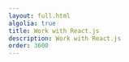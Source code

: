 ```yaml
---
layout: full.html
algolia: true
title: Work with React.js
description: Work with React.js
order: 3600
---
```

